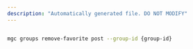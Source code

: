 ```yaml
---
description: "Automatically generated file. DO NOT MODIFY"
---
```


```bash

mgc groups remove-favorite post --group-id {group-id}

```
